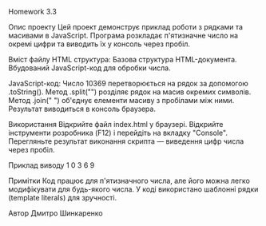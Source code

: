 Homework 3.3

Опис проекту Цей проект демонструє приклад роботи з рядками та масивами в JavaScript. Програма розкладає п'ятизначне число на окремі цифри та виводить їх у консоль через пробіл.

Вміст файлу HTML структура: Базова структура HTML-документа. Вбудований JavaScript-код для обробки числа.

JavaScript-код: Число 10369 перетворюється на рядок за допомогою .toString(). Метод .split("") розділяє рядок на масив окремих символів. Метод .join(" ") об'єднує елементи масиву з пробілами між ними. Результат виводиться в консоль браузера.

Використання Відкрийте файл index.html у браузері. Відкрийте інструменти розробника (F12) і перейдіть на вкладку "Console". Перегляньте результат виконання скрипта — виведення цифр числа через пробіл.

Приклад виводу 1 0 3 6 9

Примітки Код працює для п'ятизначного числа, але його можна легко модифікувати для будь-якого числа. У коді використано шаблонні рядки (template literals) для зручності.

Автор Дмитро Шинкаренко
